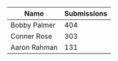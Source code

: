 | Name | Submissions |
| --- | --- |
| Bobby Palmer | 404 |
| Conner Rose | 303 |
| Aaron Rahman | 131 |
